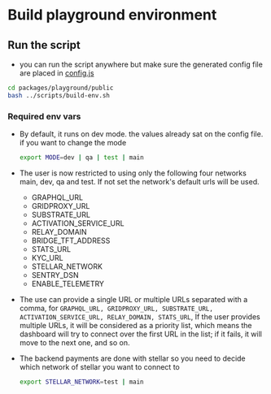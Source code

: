 # Build playground environment

## Run the script

- you can run the script anywhere but make sure the generated config file are placed in [config.js](../public/config.js)

```bash
cd packages/playground/public
bash ../scripts/build-env.sh
```

### Required env vars

- By default, it runs on dev mode. the values already sat on the config file. if you want to change the mode

  ```bash
  export MODE=dev | qa | test | main
  ```

- The user is now restricted to using only the following four networks main, dev, qa and test. If not set the network's default urls will be used.

  - GRAPHQL_URL
  - GRIDPROXY_URL
  - SUBSTRATE_URL
  - ACTIVATION_SERVICE_URL
  - RELAY_DOMAIN
  - BRIDGE_TFT_ADDRESS
  - STATS_URL
  - KYC_URL
  - STELLAR_NETWORK
  - SENTRY_DSN
  - ENABLE_TELEMETRY

- The use can provide a single URL or multiple URLs separated with a comma, for `GRAPHQL_URL, GRIDPROXY_URL, SUBSTRATE_URL, ACTIVATION_SERVICE_URL, RELAY_DOMAIN, STATS_URL`, If the user provides multiple URLs, it will be considered as a priority list, which means the dashboard will try to connect over the first URL in the list; if it fails, it will move to the next one, and so on.

- The backend payments are done with stellar so you need to decide which network of stellar you want to connect to

  ```bash
  export STELLAR_NETWORK=test | main
  ```

